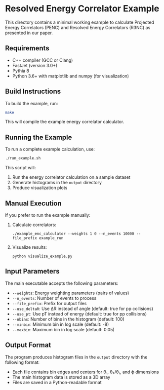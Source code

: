 # Resolved Energy Correlator Example

This directory contains a minimal working example to calculate Projected Energy Correlators (PENC) and Resolved Energy Correlators (R3NC) as presented in our paper.

## Requirements

- C++ compiler (GCC or Clang)
- FastJet (version 3.0+)
- Pythia 8
- Python 3.6+ with matplotlib and numpy (for visualization)

## Build Instructions

To build the example, run:

```bash
make
```

This will compile the example energy correlator calculator.

## Running the Example

To run a complete example calculation, use:

```bash
./run_example.sh
```

This script will:
1. Run the energy correlator calculation on a sample dataset
2. Generate histograms in the `output` directory
3. Produce visualization plots

## Manual Execution

If you prefer to run the example manually:

1. Calculate correlators:
   ```
   ./example_enc_calculator --weights 1 0 --n_events 10000 --file_prefix example_run
   ```

2. Visualize results:
   ```
   python visualize_example.py
   ```

## Input Parameters

The main executable accepts the following parameters:
- `--weights`: Energy weighting parameters (pairs of values)
- `--n_events`: Number of events to process
- `--file_prefix`: Prefix for output files
- `--use_deltaR`: Use ΔR instead of angle (default: true for pp collisions)
- `--use_pt`: Use pT instead of energy (default: true for pp collisions)
- `--nbins`: Number of bins in the histogram (default: 100)
- `--minbin`: Minimum bin in log scale (default: -8)
- `--maxbin`: Maximum bin in log scale (default: 0.05)

## Output Format

The program produces histogram files in the `output` directory with the following format:
- Each file contains bin edges and centers for θ₁, θ₂/θ₁, and ϕ dimensions
- The main histogram data is stored as a 3D array
- Files are saved in a Python-readable format
